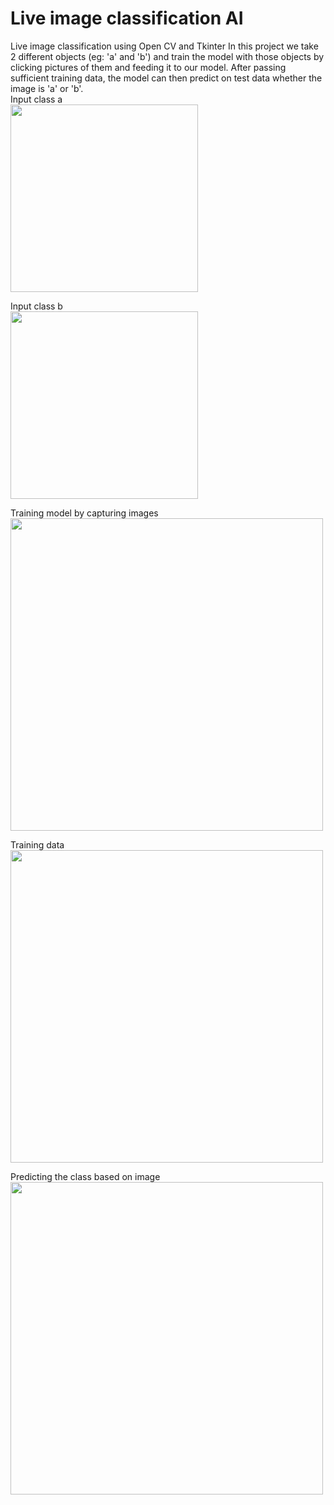 # Live image classification AI
 Live image classification using Open CV and Tkinter 
 In this project we take 2 different objects (eg: 'a' and 'b') and train the model with those objects by clicking pictures of them and feeding it to our model. After passing sufficient training data, the model can then predict on test data whether the image is 'a' or 'b'. 
<br> 
Input class a <br>
<img src="https://user-images.githubusercontent.com/88047746/223946911-a672ef5b-c782-4891-ab53-bc119a547a7f.png" width="300px" height="300px">

Input class b <br>
<img src="https://user-images.githubusercontent.com/88047746/223946965-a2139bd4-76db-4e58-a8e0-05423cf345bc.png" width="300px" height="300px">

Training model by capturing images <br>
<img src="https://user-images.githubusercontent.com/88047746/223947095-4d6b593f-53db-454b-a2e6-ab1e097bd2df.png" width="500px" height="500px">


Training data <br>
<img src="https://user-images.githubusercontent.com/88047746/223947168-a4c0e2b6-5949-4d5f-9011-2254f7af7f31.png" width="500px" height="500px">


Predicting the class based on image <br>
<img src="https://user-images.githubusercontent.com/88047746/223947256-67194cd1-3e25-473f-b5fa-63f3b6d8173d.png" width="500px" height="500px">
